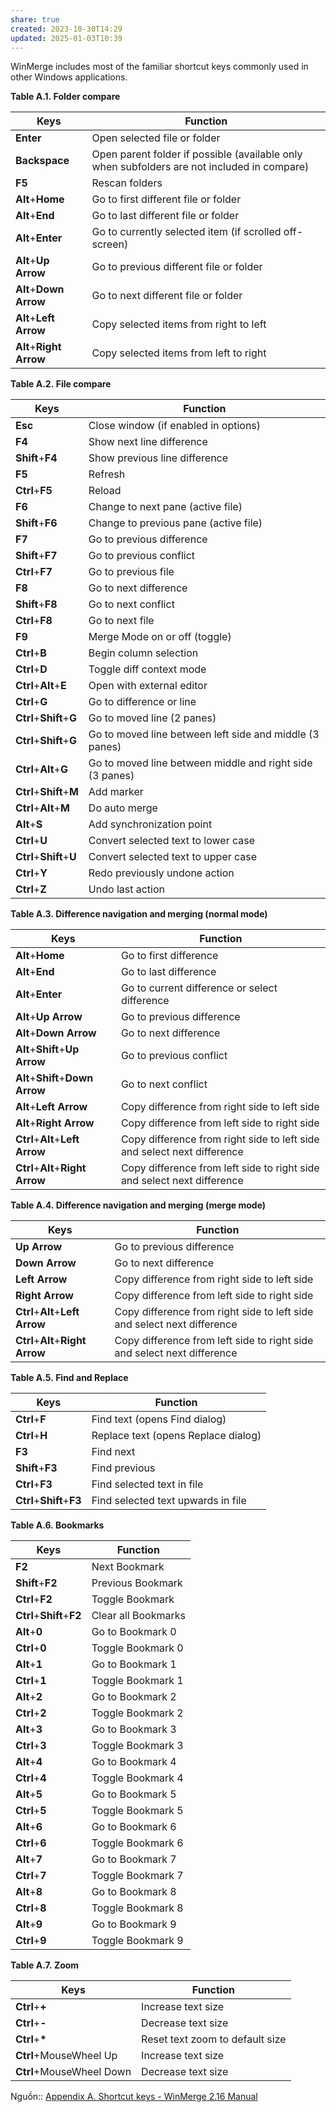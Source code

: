 ```yaml
---
share: true
created: 2023-10-30T14:29
updated: 2025-01-03T10:39
---
```

WinMerge includes most of the familiar shortcut keys commonly used in other Windows applications.

**Table A.1. Folder compare**

| Keys                    | Function                                                                                    |
| ----------------------- | ------------------------------------------------------------------------------------------- |
| **Enter**               | Open selected file or folder                                                                |
| **Backspace**           | Open parent folder if possible (available only when subfolders are not included in compare) |
| **F5**                  | Rescan folders                                                                              |
| **Alt**+**Home**        | Go to first different file or folder                                                        |
| **Alt**+**End**         | Go to last different file or folder                                                         |
| **Alt**+**Enter**       | Go to currently selected item (if scrolled off-screen)                                      |
| **Alt**+**Up Arrow**    | Go to previous different file or folder                                                     |
| **Alt**+**Down Arrow**  | Go to next different file or folder                                                         |
| **Alt**+**Left Arrow**  | Copy selected items from right to left                                                      |
| **Alt**+**Right Arrow** | Copy selected items from left to right                                                      |

  

**Table A.2. File compare**

| Keys | Function |
| --- | --- |
| **Esc** | Close window (if enabled in options) |
| **F4** | Show next line difference |
| **Shift**+**F4** | Show previous line difference |
| **F5** | Refresh |
| **Ctrl**+**F5** | Reload |
| **F6** | Change to next pane (active file) |
| **Shift**+**F6** | Change to previous pane (active file) |
| **F7** | Go to previous difference |
| **Shift**+**F7** | Go to previous conflict |
| **Ctrl**+**F7** | Go to previous file |
| **F8** | Go to next difference |
| **Shift**+**F8** | Go to next conflict |
| **Ctrl**+**F8** | Go to next file |
| **F9** | Merge Mode on or off (toggle) |
| **Ctrl**+**B** | Begin column selection |
| **Ctrl**+**D** | Toggle diff context mode |
| **Ctrl**+**Alt**+**E** | Open with external editor |
| **Ctrl**+**G** | Go to difference or line |
| **Ctrl**+**Shift**+**G** | Go to moved line (2 panes) |
| **Ctrl**+**Shift**+**G** | Go to moved line between left side and middle (3 panes) |
| **Ctrl**+**Alt**+**G** | Go to moved line between middle and right side (3 panes) |
| **Ctrl**+**Shift**+**M** | Add marker |
| **Ctrl**+**Alt**+**M** | Do auto merge |
| **Alt**+**S** | Add synchronization point |
| **Ctrl**+**U** | Convert selected text to lower case |
| **Ctrl**+**Shift**+**U** | Convert selected text to upper case |
| **Ctrl**+**Y** | Redo previously undone action |
| **Ctrl**+**Z** | Undo last action |

  

**Table A.3. Difference navigation and merging (normal mode)**

| Keys | Function |
| --- | --- |
| **Alt**+**Home** | Go to first difference |
| **Alt**+**End** | Go to last difference |
| **Alt**+**Enter** | Go to current difference or select difference |
| **Alt**+**Up Arrow** | Go to previous difference |
| **Alt**+**Down Arrow** | Go to next difference |
| **Alt**+**Shift**+**Up Arrow** | Go to previous conflict |
| **Alt**+**Shift**+**Down Arrow** | Go to next conflict |
| **Alt**+**Left Arrow** | Copy difference from right side to left side |
| **Alt**+**Right Arrow** | Copy difference from left side to right side |
| **Ctrl**+**Alt**+**Left Arrow** | Copy difference from right side to left side and select next difference |
| **Ctrl**+**Alt**+**Right Arrow** | Copy difference from left side to right side and select next difference |

  

**Table A.4. Difference navigation and merging (merge mode)**

| Keys | Function |
| --- | --- |
| **Up Arrow** | Go to previous difference |
| **Down Arrow** | Go to next difference |
| **Left Arrow** | Copy difference from right side to left side |
| **Right Arrow** | Copy difference from left side to right side |
| **Ctrl**+**Alt**+**Left Arrow** | Copy difference from right side to left side and select next difference |
| **Ctrl**+**Alt**+**Right Arrow** | Copy difference from left side to right side and select next difference |

  

**Table A.5. Find and Replace**

| Keys | Function |
| --- | --- |
| **Ctrl**+**F** | Find text (opens Find dialog) |
| **Ctrl**+**H** | Replace text (opens Replace dialog) |
| **F3** | Find next |
| **Shift**+**F3** | Find previous |
| **Ctrl**+**F3** | Find selected text in file |
| **Ctrl**+**Shift**+**F3** | Find selected text upwards in file |

  

**Table A.6. Bookmarks**

| Keys | Function |
| --- | --- |
| **F2** | Next Bookmark |
| **Shift**+**F2** | Previous Bookmark |
| **Ctrl**+**F2** | Toggle Bookmark |
| **Ctrl**+**Shift**+**F2** | Clear all Bookmarks |
| **Alt**+**0** | Go to Bookmark 0 |
| **Ctrl**+**0** | Toggle Bookmark 0 |
| **Alt**+**1** | Go to Bookmark 1 |
| **Ctrl**+**1** | Toggle Bookmark 1 |
| **Alt**+**2** | Go to Bookmark 2 |
| **Ctrl**+**2** | Toggle Bookmark 2 |
| **Alt**+**3** | Go to Bookmark 3 |
| **Ctrl**+**3** | Toggle Bookmark 3 |
| **Alt**+**4** | Go to Bookmark 4 |
| **Ctrl**+**4** | Toggle Bookmark 4 |
| **Alt**+**5** | Go to Bookmark 5 |
| **Ctrl**+**5** | Toggle Bookmark 5 |
| **Alt**+**6** | Go to Bookmark 6 |
| **Ctrl**+**6** | Toggle Bookmark 6 |
| **Alt**+**7** | Go to Bookmark 7 |
| **Ctrl**+**7** | Toggle Bookmark 7 |
| **Alt**+**8** | Go to Bookmark 8 |
| **Ctrl**+**8** | Toggle Bookmark 8 |
| **Alt**+**9** | Go to Bookmark 9 |
| **Ctrl**+**9** | Toggle Bookmark 9 |

  

**Table A.7. Zoom**

| Keys | Function |
| --- | --- |
| **Ctrl**+**+** | Increase text size |
| **Ctrl**+**\-** | Decrease text size |
| **Ctrl**+**\*** | Reset text zoom to default size |
| **Ctrl**+MouseWheel Up | Increase text size |
| **Ctrl**+MouseWheel Down | Decrease text size |
Nguồn:: [Appendix A. Shortcut keys - WinMerge 2.16 Manual](https://manual.winmerge.org/en/Shortcut_keys.html)